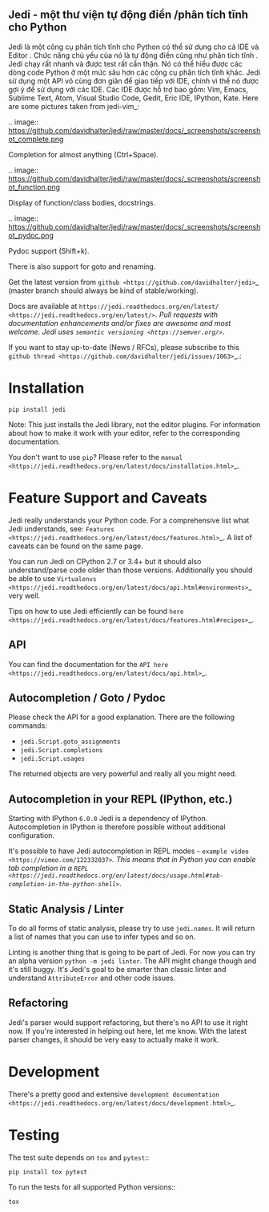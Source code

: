 ## Jedi - một thư viện tự động điền /phân tích tĩnh  cho Python

Jedi là một công cụ phân tích tĩnh cho Python có thể sử dụng cho cả IDE và Editor . Chức năng chủ yếu của nó là tự động điền cũng như phân tích tĩnh . Jedi chạy rất nhanh và được test rất cẩn thận. Nó có thể hiểu được các dòng code Python ở một mức sâu hơn các công cụ phân tích tĩnh khác.
Jedi sử dụng một API vô cùng đơn giản để giao tiếp với IDE, chính vì thế nó được gợi ý để sử dụng với các IDE. Các IDE được hỗ trợ bao gồm: Vim, Emacs, Sublime Text, Atom, Visual Studio Code, Gedit, Eric IDE, IPython, Kate.
Here are some pictures taken from jedi-vim_:

.. image:: https://github.com/davidhalter/jedi/raw/master/docs/_screenshots/screenshot_complete.png

Completion for almost anything (Ctrl+Space).

.. image:: https://github.com/davidhalter/jedi/raw/master/docs/_screenshots/screenshot_function.png

Display of function/class bodies, docstrings.

.. image:: https://github.com/davidhalter/jedi/raw/master/docs/_screenshots/screenshot_pydoc.png

Pydoc support (Shift+k).

There is also support for goto and renaming.

Get the latest version from `github <https://github.com/davidhalter/jedi>`_
(master branch should always be kind of stable/working).

Docs are available at `https://jedi.readthedocs.org/en/latest/
<https://jedi.readthedocs.org/en/latest/>`_. Pull requests with documentation
enhancements and/or fixes are awesome and most welcome. Jedi uses `semantic
versioning <https://semver.org/>`_.

If you want to stay up-to-date (News / RFCs), please subscribe to this `github
thread <https://github.com/davidhalter/jedi/issues/1063>`_.:



Installation
============

    pip install jedi

Note: This just installs the Jedi library, not the editor plugins. For
information about how to make it work with your editor, refer to the
corresponding documentation.

You don't want to use ``pip``? Please refer to the `manual
<https://jedi.readthedocs.org/en/latest/docs/installation.html>`_.


Feature Support and Caveats
===========================

Jedi really understands your Python code. For a comprehensive list what Jedi
understands, see: `Features
<https://jedi.readthedocs.org/en/latest/docs/features.html>`_. A list of
caveats can be found on the same page.

You can run Jedi on CPython 2.7 or 3.4+ but it should also
understand/parse code older than those versions. Additionally you should be able
to use `Virtualenvs <https://jedi.readthedocs.org/en/latest/docs/api.html#environments>`_
very well.

Tips on how to use Jedi efficiently can be found `here
<https://jedi.readthedocs.org/en/latest/docs/features.html#recipes>`_.

API
---

You can find the documentation for the `API here <https://jedi.readthedocs.org/en/latest/docs/api.html>`_.


Autocompletion / Goto / Pydoc
-----------------------------

Please check the API for a good explanation. There are the following commands:

- ``jedi.Script.goto_assignments``
- ``jedi.Script.completions``
- ``jedi.Script.usages``

The returned objects are very powerful and really all you might need.


Autocompletion in your REPL (IPython, etc.)
-------------------------------------------

Starting with IPython `6.0.0` Jedi is a dependency of IPython. Autocompletion
in IPython is therefore possible without additional configuration.

It's possible to have Jedi autocompletion in REPL modes - `example video <https://vimeo.com/122332037>`_.
This means that in Python you can enable tab completion in a `REPL
<https://jedi.readthedocs.org/en/latest/docs/usage.html#tab-completion-in-the-python-shell>`_.


Static Analysis / Linter
------------------------

To do all forms of static analysis, please try to use ``jedi.names``. It will
return a list of names that you can use to infer types and so on.

Linting is another thing that is going to be part of Jedi. For now you can try
an alpha version ``python -m jedi linter``. The API might change though and
it's still buggy. It's Jedi's goal to be smarter than classic linter and
understand ``AttributeError`` and other code issues.


Refactoring
-----------

Jedi's parser would support refactoring, but there's no API to use it right
now.  If you're interested in helping out here, let me know. With the latest
parser changes, it should be very easy to actually make it work.


Development
===========

There's a pretty good and extensive `development documentation
<https://jedi.readthedocs.org/en/latest/docs/development.html>`_.


Testing
=======

The test suite depends on ``tox`` and ``pytest``::

    pip install tox pytest

To run the tests for all supported Python versions::

    tox
